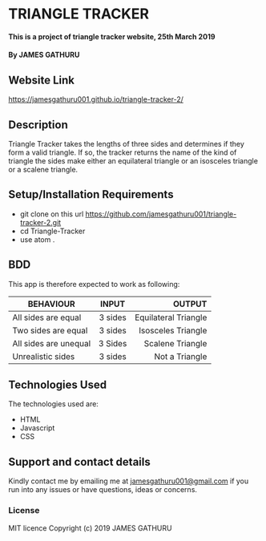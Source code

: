 # TRIANGLE TRACKER
#### This is  a project of triangle tracker website, 25th March 2019
#### By JAMES GATHURU
## Website Link
https://jamesgathuru001.github.io/triangle-tracker-2/
## Description
Triangle Tracker takes the lengths of three sides and determines if they form a valid triangle. If so, the tracker returns the name of the kind of triangle the sides make either an equilateral triangle or an isosceles triangle or a scalene triangle.
## Setup/Installation Requirements
* git clone on this url https://github.com/jamesgathuru001/triangle-tracker-2.git
* cd Triangle-Tracker
* use atom .
## BDD
This app is therefore expected to work as following:

| BEHAVIOUR              | INPUT         | OUTPUT                  |
| -----------------------|:-------------:| -----------------------:|
| All sides are equal    | 3 sides       | Equilateral Triangle    |
| Two sides are equal    | 3 sides       |   Isosceles Triangle    |
| All sides are unequal  | 3 Sides       |    Scalene Triangle     |
| Unrealistic sides      | 3 sides       |    Not a Triangle       |  
## Technologies Used
The technologies used are:
* HTML
* Javascript
* CSS
## Support and contact details
Kindly contact me by emailing me at jamesgathuru001@gmail.com if you run into any issues or have questions, ideas or concerns.
### License
MIT licence
Copyright (c) 2019 JAMES GATHURU
